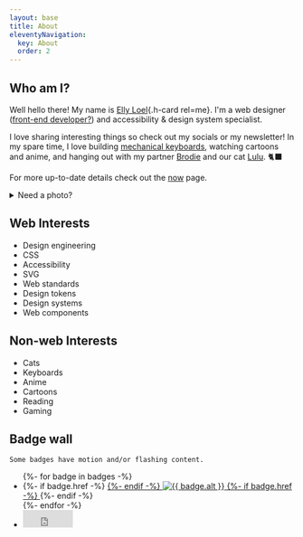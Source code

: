 ```yaml
---
layout: base
title: About
eleventyNavigation:
  key: About
  order: 2
---
```


## Who am I?

Well hello there! My name is [Elly Loel](/){.h-card rel=me}. I'm a web designer ([front-end developer?](/front-end-development-s-identity-crisis/)) and accessibility & design system specialist.

I love sharing interesting things so check out my socials or my newsletter! In my spare time, I love building [mechanical keyboards](/uses/), watching cartoons and anime, and hanging out with my partner [Brodie](https://nervousghost.com) and our cat [Lulu](/lulu/). 🐈‍⬛

For more up-to-date details check out the [now](/now/) page.

<details>
  <summary>
    Need a photo?
  </summary>
  <div class="[ photos ] [ grid ]">
    {%- image "./src/assets/img/Elly_0564.jpg", "A headshot of Elly Loel, a white trans woman wearing a white turtle neck with a cream blazer and long blonde hair laying down in front of her shoulders framing her face, smiling.", "Headshot", false, undefined, undefined, "[ u-photo ]" -%}
    {%- image "./src/assets/img/062E9D23-2C1E-459F-B03B-ED6E556C78A7.jpg", "A torso shot of Elly Loel, a white trans woman in a pleated cream skirt and beige t-shirt with a white Ita bag covered in pins and badges, standing in front of a wall with a smiley face graffitied on it.", "Casual", false, undefined, undefined, "[ u-photo ]" -%}
    {%- image "./src/assets/img/forest princess.jpg", "A medium shot of Elly Loel, a white trans woman in a flowy white dress with long blonde curly hair, standing amongst the ferns in a forest.", "✨🐸🌲🧚🌱", true, undefined, undefined, "[ u-photo ]" -%}
  </div>
</details>

## Web Interests

- Design engineering
- CSS
- Accessibility
- SVG
- Web standards
- Design tokens
- Design systems
- Web components

## Non-web Interests

- Cats
- Keyboards
- Anime
- Cartoons
- Reading
- Gaming

## Badge wall

~~~callout **Content warning**
Some badges have motion and/or flashing content.
~~~

<ul class="badge-wall">
{%- for badge in badges -%}
<li>
  {%- if badge.href -%}
  <a href="{{ badge.href }}">
  {%- endif -%}
    <img
      src="{{ badge.src }}"
      alt="{{ badge.alt }}"
      {%- if badge.width -%}
      width="{{ badge.width }}"
      {%- endif -%}
      {%- if badge.height -%}
      height="{{ badge.height }}"
      {%- endif -%}
    >
  {%- if badge.href -%}
  </a>
  {%- endif -%}
</li>
{%- endfor -%}
<li>
  <iframe src="https://incr.easrng.net/badge?key=ellyloel" style="background: url(https://incr.easrng.net/bg.gif)" title="increment badge" width="88" height="31" frameborder="0"></iframe>
</li>
</ul>

